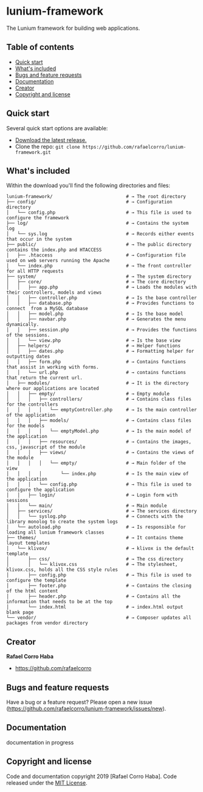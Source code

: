 # lunium-framework
The Lunium framework for building web applications.

## Table of contents

- [Quick start](#quick-start)
- [What's included](#whats-included)
- [Bugs and feature requests](#bugs-and-feature-requests)
- [Documentation](#documentation)
- [Creator](#creator)
- [Copyright and license](#copyright-and-license)


## Quick start

Several quick start options are available:

- [Download the latest release.](https://github.com/rafaelcorro/lunium-framework/archive/master.zip)
- Clone the repo: `git clone https://github.com/rafaelcorro/lunium-framework.git`

## What's included

Within the download you'll find the following directories and files:

```shell
lunium-framework/                           # → The root directory
├── config/                                 # → Configuration directory
│   └── config.php                          # → This file is used to configure the framework
├── log/                                    # → Contains the system log
│   └── sys.log                             # → Records either events that occur in the system
├── public/                                 # → The public directory contains the index.php and HTACCESS
│   ├── .htaccess                           # → Configuration file used on web servers running the Apache
│   └── index.php                           # → The front controller for all HTTP requests
├── system/                                 # → The system directory
│   ├── core/                               # → The core directory
│   │   ├── app.php                         # → Loads the modules with their controllers, models and views
│   │   ├── controller.php                  # → Is the base controller
│   │   ├── database.php                    # → Provides functions to connect  from a MySQL database
│   │   ├── model.php                       # → Is the base model
│   │   ├── navbar.php                      # → Generates the menu dynamically.
│   │   ├── session.php                     # → Provides the functions of the sessions.
│   │   └── view.php                        # → Is the base view
│   ├── helpers/                            # → Helper functions
│   │   ├── dates.php                       # → Formatting helper for outputting dates
│   │   ├── form.php                        # → Contains functions that assist in working with forms.
│   │   └── url.php                         # → contains functions that return the current url.
│   ├── modules/                            # → It is the directory where our applications are located
│   │   ├── empty/                          # → Empty module
│   │   │   ├── controllers/                # → Contains class files for the controllers
│   │   │   │   └── emptyController.php     # → Is the main controller of the application
│   │   │   ├── models/                     # → Contains class files for the models
│   │   │   │   └── emptyModel.php          # → Is the main model of the application
│   │   │   ├── resources/                  # → Contains the images, css, javascript of the module
│   │   │   ├── views/                      # → Contains the views of the module
│   │   │   │   └── empty/                  # → Main folder of the view
│   │   │   │       └── index.php           # → Is the main view of the application
│   │   │   └── config.php                  # → This file is used to configure the application
│   │   ├── login/                          # → Login form with sessions
│   │   └── main/                           # → Main module
│   ├── services/                           # → The services directory
│   │   └── syslog.php                      # → Connects with the library monolog to create the system logs
│   └── autoload.php                        # → Is responsible for loading all lunium framework classes
├── themes/                                 # → It contains theme layout templates
│   └── klivox/                             # → klivox is the default template
│       ├── css/                            # → The css directory
│       │   └── klivox.css                  # → The stylesheet, klivox.css, holds all the CSS style rules
│       ├── config.php                      # → This file is used to configure the template
│       ├── footer.php                      # → Contains the closing of the html content
│       ├── header.php                      # → Contains all the information that needs to be at the top
│       └── index.html                      # → index.html output blank page
└── vendor/                                 # → Composer updates all packages from vendor directory
```

## Creator

**Rafael Corro Haba**

- <https://github.com/rafaelcorro>

## Bugs and feature requests

Have a bug or a feature request? Please open a new issue (https://github.com/rafaelcorro/lunium-framework/issues/new).

## Documentation

documentation in progress

## Copyright and license

Code and documentation copyright 2019 [Rafael Corro Haba]. Code released under the [MIT License](https://github.com/rafaelcorro/lunium-framework/blob/master/LICENSE). 